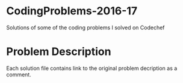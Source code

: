 # CodingProblems-2016-17
Solutions of some of the coding problems I solved on Codechef

# Problem Description
Each solution file contains link to the original problem decription as a comment.
